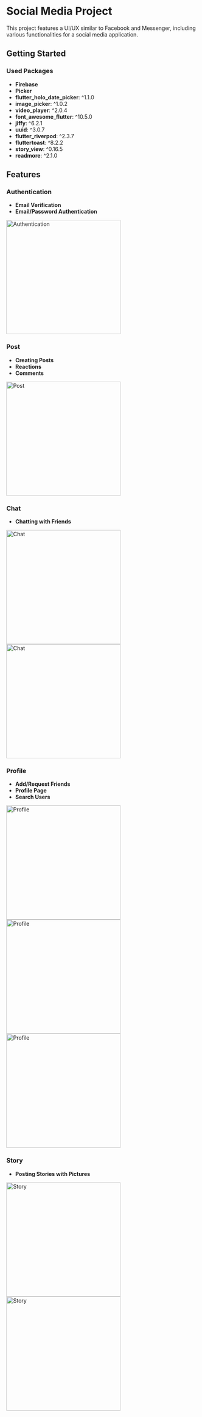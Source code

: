 # Social Media Project

This project features a UI/UX similar to Facebook and Messenger, including various functionalities for a social media application.

## Getting Started

### Used Packages

- **Firebase**
- **Picker**
- **flutter_holo_date_picker**: ^1.1.0
- **image_picker**: ^1.0.2
- **video_player**: ^2.0.4
- **font_awesome_flutter**: ^10.5.0
- **jiffy**: ^6.2.1
- **uuid**: ^3.0.7
- **flutter_riverpod**: ^2.3.7
- **fluttertoast**: ^8.2.2
- **story_view**: ^0.16.5
- **readmore**: ^2.1.0

## Features

### Authentication
- **Email Verification**
- **Email/Password Authentication**

<img src="https://github.com/user-attachments/assets/b075ec86-f9ea-43dd-b3eb-17e8f7dd313a" alt="Authentication" width="300"/>

### Post
- **Creating Posts**
- **Reactions**
- **Comments**

<img src="https://github.com/user-attachments/assets/9c24eb3c-f5aa-4774-aa7c-bf2e25dabeef" alt="Post" width="300"/>

### Chat
- **Chatting with Friends**

<img src="https://github.com/user-attachments/assets/d0887204-f62b-4e4d-b8b5-e3af693dadc1" alt="Chat" width="300"/>
<img src="https://github.com/user-attachments/assets/cf6f1eed-f720-43b7-b8bb-a01fdbde672c" alt="Chat" width="300"/>

### Profile
- **Add/Request Friends**
- **Profile Page**
- **Search Users**

<img src="https://github.com/user-attachments/assets/388e0a33-ba24-4f70-84dd-1a20cbe74ee0" alt="Profile" width="300"/>
<img src="https://github.com/user-attachments/assets/357204b1-4c66-4d02-8565-2e1cf84c3d23" alt="Profile" width="300"/>
<img src="https://github.com/user-attachments/assets/ab0b409a-bdcf-4977-9fb2-e75c8baa2eb4" alt="Profile" width="300"/>

### Story
- **Posting Stories with Pictures**

<img src="https://github.com/user-attachments/assets/2403bb33-36ea-418e-8a64-7dc0bb8bef58" alt="Story" width="300"/>
<img src="https://github.com/user-attachments/assets/f07e8aed-b7cb-4dbd-83fb-5f54fbaeb060" alt="Story" width="300"/>
